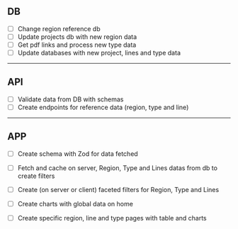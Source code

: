 ## DB
- [ ] Change region reference db
- [ ] Update projects db with new region data
- [ ] Get pdf links and process new type data
- [ ] Update databases with new project, lines and type data

---

## API
- [ ] Validate data from DB with schemas
- [ ] Create endpoints for reference data (region, type and line)

--- 

## APP
- [ ] Create schema with Zod for data fetched
- [ ] Fetch and cache on server, Region, Type and Lines datas from db to create filters 
- [ ] Create (on server or client) faceted filters for Region, Type and Lines

- [ ] Create charts with global data on home
- [ ] Create specific region, line and type pages with table and charts
